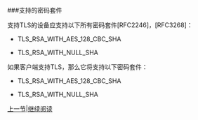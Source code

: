###支持的密码套件

支持TLS的设备应支持以下所有密码套件[RFC2246]，[RFC3268]：

* TLS_RSA_WITH_AES_128_CBC_SHA

* TLS_RSA_WITH_NULL_SHA

如果客户端支持TLS，那么它将支持以下密码套件：

* TLS_RSA_WITH_AES_128_CBC_SHA

* TLS_RSA_WITH_NULL_SHA

[上一节](10.01)|[继续阅读](10.01.02)





